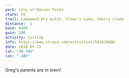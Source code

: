 ```yaml
---
park: City of Denver Parks
state: CO
trail: Lakewood Dry Gulch, Sloan's Lake, Cherry Creek
distance:  1
base: 6400
gain: 200
activity: cycling
info: https://www.strava.com/activities/583438600
date: 2016-05-21
lat: "39.745"
lon: "-105"
---
```

Greg's parents are in town!
